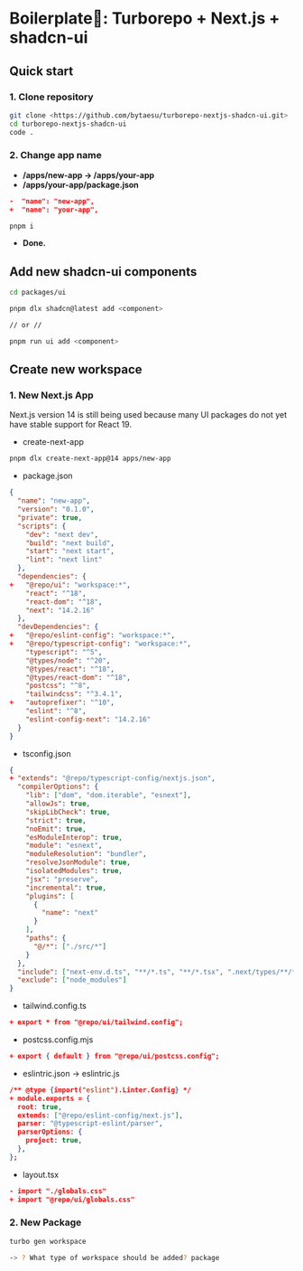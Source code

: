 # Boilerplate🚀: Turborepo + Next.js + shadcn-ui

## Quick start

### 1. Clone repository

```bash
git clone <https://github.com/bytaesu/turborepo-nextjs-shadcn-ui.git>
cd turborepo-nextjs-shadcn-ui
code .

```

### 2. Change app name

- **/apps/new-app → /apps/your-app**
- **/apps/your-app/package.json**

```json
-  "name": "new-app",
+  "name": "your-app",

```

```bash
pnpm i

```

- **Done.**

## Add new shadcn-ui components

```bash
cd packages/ui

```

```bash
pnpm dlx shadcn@latest add <component>

// or //

pnpm run ui add <component>

```

## Create new workspace

### 1. New Next.js App

Next.js version 14 is still being used because many UI packages do not yet have stable support for React 19.

- create-next-app

```bash
pnpm dlx create-next-app@14 apps/new-app

```

- package.json

```json
{
  "name": "new-app",
  "version": "0.1.0",
  "private": true,
  "scripts": {
    "dev": "next dev",
    "build": "next build",
    "start": "next start",
    "lint": "next lint"
  },
  "dependencies": {
+   "@repo/ui": "workspace:*",
    "react": "^18",
    "react-dom": "^18",
    "next": "14.2.16"
  },
  "devDependencies": {
+   "@repo/eslint-config": "workspace:*",
+   "@repo/typescript-config": "workspace:*",
    "typescript": "^5",
    "@types/node": "^20",
    "@types/react": "^18",
    "@types/react-dom": "^18",
    "postcss": "^8",
    "tailwindcss": "^3.4.1",
+   "autoprefixer": "^10",
    "eslint": "^8",
    "eslint-config-next": "14.2.16"
  }
}

```

- tsconfig.json

```json
{
+ "extends": "@repo/typescript-config/nextjs.json",
  "compilerOptions": {
    "lib": ["dom", "dom.iterable", "esnext"],
    "allowJs": true,
    "skipLibCheck": true,
    "strict": true,
    "noEmit": true,
    "esModuleInterop": true,
    "module": "esnext",
    "moduleResolution": "bundler",
    "resolveJsonModule": true,
    "isolatedModules": true,
    "jsx": "preserve",
    "incremental": true,
    "plugins": [
      {
        "name": "next"
      }
    ],
    "paths": {
      "@/*": ["./src/*"]
    }
  },
  "include": ["next-env.d.ts", "**/*.ts", "**/*.tsx", ".next/types/**/*.ts"],
  "exclude": ["node_modules"]
}

```

- tailwind.config.ts

```json
+ export * from "@repo/ui/tailwind.config";

```

- postcss.config.mjs

```json
+ export { default } from "@repo/ui/postcss.config";

```

- eslintric.json → eslintric.js

```json
/** @type {import("eslint").Linter.Config} */
+ module.exports = {
  root: true,
  extends: ["@repo/eslint-config/next.js"],
  parser: "@typescript-eslint/parser",
  parserOptions: {
    project: true,
  },
};

```

- layout.tsx

```json
- import "./globals.css"
+ import "@repo/ui/globals.css"

```

### 2. New Package

```bash
turbo gen workspace

-> ? What type of workspace should be added? package

```

